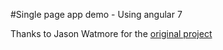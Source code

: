 #Single page app demo - Using angular 7


Thanks to Jason Watmore for the [original project](https://github.com/cornflourblue/angular-7-registration-login-example) 